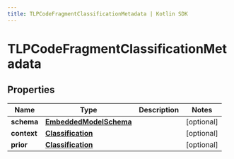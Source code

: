 ```yaml
---
title: TLPCodeFragmentClassificationMetadata | Kotlin SDK
---
```



# TLPCodeFragmentClassificationMetadata

## Properties
Name | Type | Description | Notes
------------ | ------------- | ------------- | -------------
**schema** | [**EmbeddedModelSchema**](EmbeddedModelSchema) |  |  [optional]
**context** | [**Classification**](Classification) |  |  [optional]
**prior** | [**Classification**](Classification) |  |  [optional]



